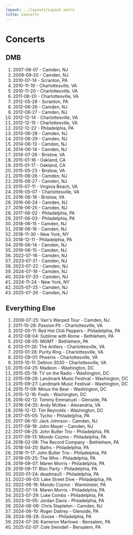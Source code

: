 ```yaml
---
layout: ../layouts/Layout.astro
title: Concerts
---
```


# Concerts

## DMB

1. 2007-08-07 - Camden, NJ
1. 2009-09-20 - Camden, NJ
1. 2010-07-14 - Scranton, PA
1. 2010-11-19 - Charlottesville, VA
1. 2010-11-20 - Charlottesville, VA
1. 2011-08-20 - Charlottesville, VA
1. 2012-05-28 - Scranton, PA
1. 2012-06-26 - Camden, NJ
1. 2012-06-27 - Camden, NJ
1. 2012-12-14 - Charlottesville, VA
1. 2012-12-15 - Charlottesville, VA
1. 2012-12-22 - Philadelphia, PA
1. 2013-06-28 - Camden, NJ
1. 2013-06-29 - Camden, NJ
1. 2014-06-13 - Camden, NJ
1. 2014-06-14 - Camden, NJ
1. 2014-07-26 - Bristow, VA
1. 2015-01-16 - Oakland, CA
1. 2015-01-17 - Oakland, CA
1. 2015-05-23 - Bristow, VA
1. 2015-06-26 - Camden, NJ
1. 2015-06-27 - Camden, NJ
1. 2015-07-11 - Virginia Beach, VA
1. 2016-05-07 - Charlottesville, VA
1. 2016-06-18 - Bristow, VA
1. 2016-06-24 - Camden, NJ
1. 2016-06-25 - Camden, NJ
1. 2017-06-02 - Philadelphia, PA
1. 2017-06-03 - Philadelphia, PA
1. 2018-06-15 - Camden, NJ
1. 2018-06-16 - Camden, NJ
1. 2018-11-30 - New York, NY
1. 2018-12-11 - Philadelphia, PA
1. 2019-06-14 - Camden, NJ
1. 2019-06-15 - Camden, NJ
1. 2022-07-16 - Camden, NJ
1. 2023-07-21 - Camden, NJ
1. 2023-07-22 - Camden, NJ
1. 2024-07-19 - Camden, NJ
1. 2024-07-20 - Camden, NJ
1. 2024-11-24 - New York, NY
1. 2025-07-25 - Camden, NJ
1. 2025-07-26 - Camden, NJ

## Everything Else

1. 2008-07-25: Van's Warped Tour - Camden, NJ
1. 2011-10-28: Passion Pit - Charlottesville, VA
1. 2012-05-11: Red Hot Chili Peppers - Philadelphia, PA
1. 2012-08-04: Sublime with Rome - Bethlehem, PA
1. 2012-08-05: MGMT - Bethlehem, PA
1. 2013-01-26: The Antlers - Charlottesville, VA
1. 2013-01-28: Purity Ring - Charlottesville, VA
1. 2013-09-01: Phoenix - Charlottesville, VA
1. 2013-10-11: Deltron 3030 - Charlottesville, VA
1. 2015-04-25: Madeon - Washington, DC
1. 2015-05-19: TV on the Radio - Washington, DC
1. 2015-09-26: Landmark Music Festival - Washington, DC
1. 2015-09-27: Landmark Music Festival - Washington, DC
1. 2015-11-09: Minus the Bear - Washington, DC
1. 2015-12-16: Foals - Washington, DC
1. 2016-02-12: Tommy Emmanuel - Glenside, PA
1. 2016-04-25: Andy McKee - Alexandria, VA
1. 2016-12-12: Tim Reynolds - Washington, DC
1. 2017-05-05: Tycho - Philadelphia, PA
1. 2017-06-10: Jack Johnson - Camden, NJ
1. 2017-08-18: John Mayer - Camden, NJ
1. 2017-08-25: John Butler Trio - Philadelphia, PA
1. 2017-09-13: Mondo Cozmo - Philadelphia, PA
1. 2018-02-08: The Record Company - Bethlehem, PA
1. 2018-04-20: Baths - Philadelphia, PA
1. 2018-11-17: John Butler Trio - Philadelphia, PA
1. 2019-05-25: The Who - Philadelphia, PA
1. 2019-09-07: Maren Morris - Philadelphia, PA
1. 2019-09-17: Bloc Party - Philadelphia, PA
1. 2020-01-24: deadmau5 - Philadelphia, PA
1. 2022-06-03: Lake Street Dive - Philadelphia, PA
1. 2022-06-16: Mondo Cozmo - Warminster, PA
1. 2022-07-14: Maren Morris - Philadelphia, PA
1. 2023-07-29: Luke Combs - Philadelphia, PA
1. 2023-10-05: Jordan Davis - Philadelphia, PA
1. 2024-06-06: Chris Stapleton - Camden, NJ
1. 2024-06-10: Roger Daltrey - Glenside, PA
1. 2024-06-28: Goose - Philadelphia, PA
1. 2024-07-26: Kameron Marlowe - Bensalem, PA
1. 2025-02-07: Cole Swindell - Bensalem, PA

